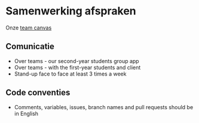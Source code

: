 # Samenwerking afspraken
Onze [team canvas](https://www.figma.com/design/ZpUnjTTKth5AHhfBd7qjcG/SnappThis?node-id=0-1&t=0DqkwhleUHG1YjqY-1)

## Comunicatie 
- Over teams - our second-year students group app
- Over teams - with the first-year students and client
- Stand-up face to face at least 3 times a week

## Code conventies
- Comments, variables, issues, branch names and pull requests should be in English

